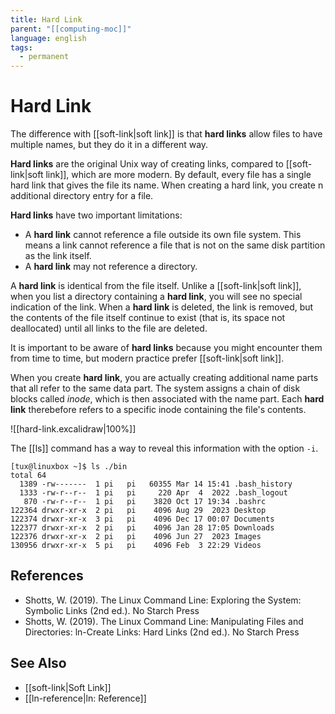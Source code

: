 ```yaml
---
title: Hard Link
parent: "[[computing-moc]]"
language: english
tags:
  - permanent
---
```


# Hard Link

The difference with [[soft-link|soft link]] is that **hard links** allow files to have multiple names, but they do it in a different way.

**Hard links** are the original Unix way of creating links, compared to [[soft-link|soft link]], which are more modern. By default, every file has a single hard link that gives the file its name. When creating a hard link, you create n additional directory entry for a file.

**Hard links** have two important limitations:

- A **hard link** cannot reference a file outside its own file system. This means a link cannot reference a file that is not on the same disk partition as the link itself.
- A **hard link** may not reference a directory.

A **hard link** is identical from the file itself. Unlike a [[soft-link|soft link]], when you list a directory containing a **hard link**, you will see no special indication of the link. When a **hard link** is deleted, the link is removed, but the contents of the file itself continue to exist (that is, its space not deallocated) until all links to the file are deleted.

It is important to be aware of **hard links** because you might encounter them from time to time, but modern practice prefer [[soft-link|soft link]].

When you create **hard link**, you are actually creating additional name parts that all refer to the same data part. The system assigns a chain of disk blocks called _inode_, which is then associated with the name part. Each **hard link** therebefore refers to a specific inode containing the file's contents.

![[hard-link.excalidraw|100%]]

The [[ls]] command has a way to reveal this information with the option `-i`.

```
[tux@linuxbox ~]$ ls ./bin
total 64
  1389 -rw-------  1 pi   pi   60355 Mar 14 15:41 .bash_history
  1333 -rw-r--r--  1 pi   pi     220 Apr  4  2022 .bash_logout
   870 -rw-r--r--  1 pi   pi    3820 Oct 17 19:34 .bashrc
122364 drwxr-xr-x  2 pi   pi    4096 Aug 29  2023 Desktop
122374 drwxr-xr-x  3 pi   pi    4096 Dec 17 00:07 Documents
122377 drwxr-xr-x  2 pi   pi    4096 Jan 28 17:05 Downloads
122376 drwxr-xr-x  2 pi   pi    4096 Jun 27  2023 Images
130956 drwxr-xr-x  5 pi   pi    4096 Feb  3 22:29 Videos
```

## References

- Shotts, W. (2019). <span class="reference-title">The Linux Command Line: Exploring the System: Symbolic Links (2nd ed.)</span>. No Starch Press
- Shotts, W. (2019). <span class="reference-title">The Linux Command Line: Manipulating Files and Directories: ln-Create Links: Hard Links (2nd ed.)</span>. No Starch Press

## See Also

- [[soft-link|Soft Link]]
- [[ln-reference|ln: Reference]]
